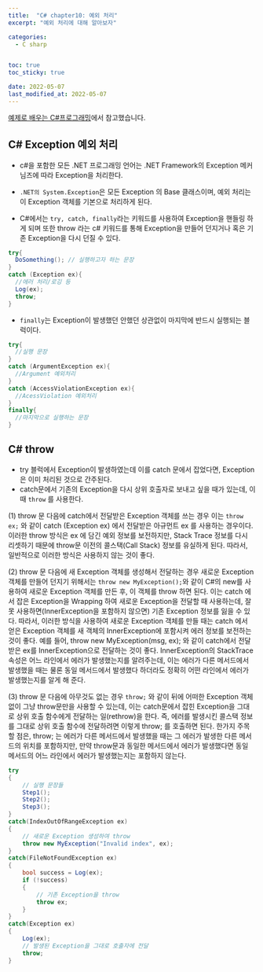 ```yaml
---
title:  "C# chapter10: 예외 처리"
excerpt: "예외 처리에 대해 알아보자"

categories:
  - C sharp


toc: true
toc_sticky: true

date: 2022-05-07
last_modified_at: 2022-05-07
---
```

[예제로 배우는 C#프로그래밍](http://www.csharpstudy.com/CSharp/CSharp-exception.aspx)에서 참고했습니다.

## C# Exception 예외 처리

  - c#을 포함한 모든 .NET 프로그래밍 언어는 .NET Framework의 Exception 메커님즈에 따라 Exception을 처리한다.
  - `.NET의 System.Exception`은 모든 Exception 의 Base 클래스이며, 예외 처리는 이 Exception 객체를 기본으로 처리하게 된다.

  - C#에서는 `try, catch, finally`라는 키워드를 사용하여 Exception을 핸들링 하게 되며 또한 throw 라는 c# 키워드를 통해 Exception을 만들어 던지거나 혹은 기존 Exception을 다시 던질 수 있다.

  ```c#
  try{
    DoSomething(); // 실행하고자 하는 문장
  }
  catch (Exception ex){
    //에러 처리/로깅 등
    Log(ex);
    throw;
  }
  ```

  - `finally`는 Exception이 발생했던 안했던 상관없이 마지막에 반드시 실행되는 블럭이다.

  ```c#
  try{
    //실행 문장
  }
  catch (ArgumentException ex){
    //Argument 예외처리
  }
  catch (AccessViolationException ex){
    //AcessViolation 예외처리
  }
  finally{
    //마지막으로 실행하는 문장
  }
  ```

## C# throw

  - try 블럭에서 Exception이 발생하였는데 이를 catch 문에서 잡었다면, Exception은 이미 처리된 것으로 간주된다.
  - catch문에서 기존의 Exception을 다시 상위 호출자로 보내고 싶을 때가 있는데, 이때 `throw` 를 사용한다.

  (1) throw 문 다음에 catch에서 전달받은 Exception 객체를 쓰는 경우
  이는 `throw ex;` 와 같이 catch (Exception ex) 에서 전달받은 아규먼트 ex 를 사용하는 경우이다. 이러한 throw 방식은 ex 에 담긴 예외 정보를 보전하지만, Stack Trace 정보를 다시 리셋하기 때문에 throw문 이전의 콜스택(Call Stack) 정보를 유실하게 된다. 따라서, 일반적으로 이러한 방식은 사용하지 않는 것이 좋다.

  (2) throw 문 다음에 새 Exception 객체를 생성해서 전달하는 경우
  새로운 Exception 객체를 만들어 던지기 위해서는 `throw new MyException();`와 같이 C#의 new를 사용하여 새로운 Exception 객체를 만든 후, 이 객체를 throw 하면 된다. 이는 catch 에서 잡은 Exception을 Wrapping 하여 새로운 Exception을 전달할 때 사용하는데, 잘못 사용하면(InnerException을 포함하지 않으면) 기존 Exception 정보를 잃을 수 있다.
  따라서, 이러한 방식을 사용하여 새로운 Exception 객체를 만들 때는 catch 에서 얻은 Exception 객체를 새 객체의 InnerException에 포함시켜 에러 정보를 보전하는 것이 좋다. 예를 들어, throw new MyException(msg, ex); 와 같이 catch에서 전달받은 ex를 InnerException으로 전달하는 것이 좋다. InnerException의 StackTrace 속성은 어느 라인에서 에러가 발생했는지를 알려주는데, 이는 에러가 다른 메서드에서 발생했을 때는 물론 동일 메서드에서 발생했다 하더라도 정확히 어떤 라인에서 에러가 발생했는지를 알게 해 준다.

  (3) throw 문 다음에 아무것도 없는 경우
  `throw;` 와 같이 뒤에 어떠한 Exception 객체 없이 그냥 throw문만을 사용할 수 있는데, 이는 catch문에서 잡힌 Exception을 그대로 상위 호출 함수에게 전달하는 일(rethrow)을 한다. 즉, 에러를 발생시킨 콜스택 정보를 그대로 상위 호출 함수에 전달하려면 이렇게 throw; 를 호출하면 된다. 한가지 주목할 점은, throw; 는 에러가 다른 메서드에서 발생했을 때는 그 에러가 발생한 다른 메서드의 위치를 포함하지만, 만약 throw문과 동일한 메서드에서 에러가 발생했다면 동일 메서드의 어느 라인에서 에러가 발생했는지는 포함하지 않는다.

  ```c#
  try
  {
      // 실행 문장들
      Step1();
      Step2();
      Step3();
  }
  catch(IndexOutOfRangeException ex)
  {
      // 새로운 Exception 생성하여 throw
      throw new MyException("Invalid index", ex);
  }
  catch(FileNotFoundException ex)
  {    
      bool success = Log(ex);
      if (!success)
      {
          // 기존 Exception을 throw
          throw ex;
      }
  }
  catch(Exception ex)
  {    
      Log(ex);
      // 발생된 Exception을 그대로 호출자에 전달
      throw;
  }
  ```
